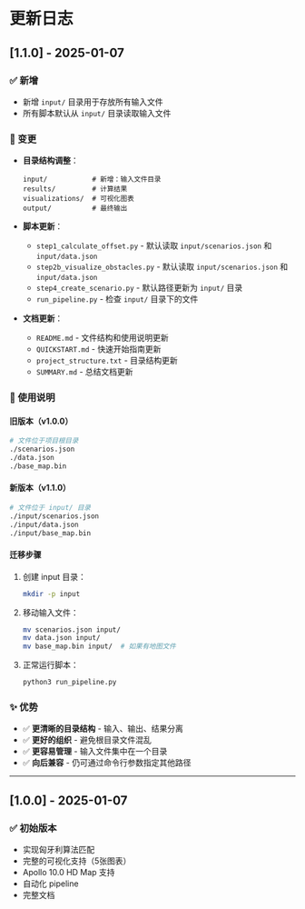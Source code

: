 # 更新日志

## [1.1.0] - 2025-01-07

### ✅ 新增
- 新增 `input/` 目录用于存放所有输入文件
- 所有脚本默认从 `input/` 目录读取输入文件

### 🔄 变更
- **目录结构调整**：
  ```
  input/           # 新增：输入文件目录
  results/         # 计算结果
  visualizations/  # 可视化图表
  output/          # 最终输出
  ```

- **脚本更新**：
  - `step1_calculate_offset.py` - 默认读取 `input/scenarios.json` 和 `input/data.json`
  - `step2b_visualize_obstacles.py` - 默认读取 `input/scenarios.json` 和 `input/data.json`
  - `step4_create_scenario.py` - 默认路径更新为 `input/` 目录
  - `run_pipeline.py` - 检查 `input/` 目录下的文件

- **文档更新**：
  - `README.md` - 文件结构和使用说明更新
  - `QUICKSTART.md` - 快速开始指南更新
  - `project_structure.txt` - 目录结构更新
  - `SUMMARY.md` - 总结文档更新

### 📝 使用说明

#### 旧版本（v1.0.0）
```bash
# 文件位于项目根目录
./scenarios.json
./data.json
./base_map.bin
```

#### 新版本（v1.1.0）
```bash
# 文件位于 input/ 目录
./input/scenarios.json
./input/data.json
./input/base_map.bin
```

#### 迁移步骤

1. 创建 input 目录：
   ```bash
   mkdir -p input
   ```

2. 移动输入文件：
   ```bash
   mv scenarios.json input/
   mv data.json input/
   mv base_map.bin input/  # 如果有地图文件
   ```

3. 正常运行脚本：
   ```bash
   python3 run_pipeline.py
   ```

### ✨ 优势

- ✅ **更清晰的目录结构** - 输入、输出、结果分离
- ✅ **更好的组织** - 避免根目录文件混乱
- ✅ **更容易管理** - 输入文件集中在一个目录
- ✅ **向后兼容** - 仍可通过命令行参数指定其他路径

---

## [1.0.0] - 2025-01-07

### ✅ 初始版本

- 实现匈牙利算法匹配
- 完整的可视化支持（5张图表）
- Apollo 10.0 HD Map 支持
- 自动化 pipeline
- 完整文档
